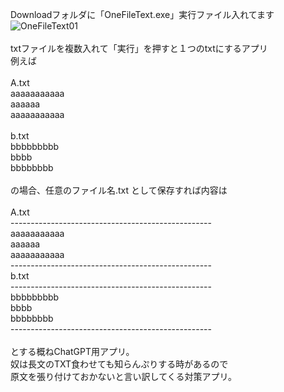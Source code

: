 Downloadフォルダに「OneFileText.exe」実行ファイル入れてます</br>
![OneFileText01](https://github.com/user-attachments/assets/77ddc9d6-9784-41f6-96e7-aab8ed70d8ec)</br>
</br>
txtファイルを複数入れて「実行」を押すと１つのtxtにするアプリ</br>
例えば</br>
</br>
A.txt</br>
aaaaaaaaaaa</br>
aaaaaa</br>
aaaaaaaaaaa</br>
</br>
b.txt</br>
bbbbbbbbb</br>
bbbb</br>
bbbbbbbb</br>
</br>
の場合、任意のファイル名.txt として保存すれば内容は</br>
</br>
A.txt</br>
--------------------------------------------------</br>
aaaaaaaaaaa</br>
aaaaaa</br>
aaaaaaaaaaa</br>
--------------------------------------------------</br>
b.txt</br>
--------------------------------------------------</br>
bbbbbbbbb</br>
bbbb</br>
bbbbbbbb</br>
--------------------------------------------------</br>
</br>
とする概ねChatGPT用アプリ。</br>
奴は長文のTXT食わせても知らんぷりする時があるので</br>
原文を張り付けておかないと言い訳してくる対策アプリ。</br>
